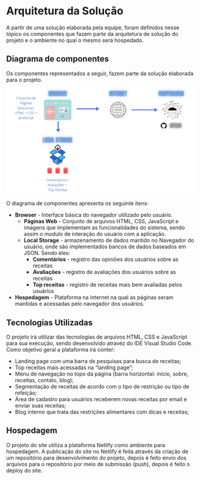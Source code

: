 # Arquitetura da Solução

A partir de uma solução elaborada pela equipe, foram definidos nesse tópico os componentes que fazem parte da arquitetura de solução do projeto e o ambiente no qual o mesmo será hospedado.

## Diagrama de componentes

Os componentes representados a seguir, fazem parte da solução elaborada para o projeto.

![Diagrama de Componentes](img/internet.png)

O diagrama de componentes apresenta os seguinte itens:
- **Browser** - Interface básica do navegador utilizado pelo usuário.
  - **Páginas Web** - Conjunto de arquivos HTML, CSS, JavaScript e imagens que implementam as funcionalidades do sistema, sendo assim o modulo de interação do usuário com a aplicação.
   - **Local Storage** - armazenamento de dados mantido no Navegador do usuário, onde são implementados bancos de dados baseados em JSON. Sendo eles: 
     - **Comentários** - registro das opiniões dos usuários sobre as receitas 
     - **Avaliações** - registro de avaliações dos usuários sobre as receitas
     - **Top receitas** - registro de receitas mais bem avaliadas pelos usuários
 - **Hospedagem** - Plataforma na internet na qual as páginas seram mantidas e acessadas pelo navegador dos usuários. 

## Tecnologias Utilizadas

O projeto irá utilizar das tecnologias de arquivos HTML, CSS e JavaScript para sua execução, sendo desenvolvido atravéz do IDE Visual Studio Code. Como objetivo geral a plataforma irá conter:
- Landing page com uma barra de pesquisas para busca de receitas;
- Top receitas mais acessadas na “landing page”;
- Menu de navegação no topo da página (barra horizontal: início, sobre, receitas, contato, blog); 
- Segmentação de receitas de acordo com o tipo de restrição ou tipo de refeição;
- Área de cadastro para usuários receberem novas receitas por email e enviar suas receitas;
- Blog interno que trata das restrições alimentares com dicas e receitas;

## Hospedagem

O projeto do site utiliza a plataforma Netlify como ambiente para hospedagem. 
A publicação do site no Netlify é feita através da criação de um repositório para desenvolvimento do projeto, depois é feito envio dos arquivos para o repositório por meio de submissão (push), depois é feito o deploy do site.
